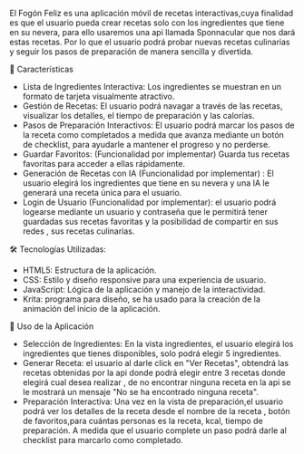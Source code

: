 El Fogón Feliz
es una aplicación móvil de recetas interactivas,cuya finalidad es  que el usuario pueda crear recetas solo con los ingredientes que tiene en su nevera, para ello usaremos una api llamada Sponnacular que nos dará estas recetas. Por lo que el usuario podrá probar nuevas recetas culinarias y seguir los pasos de preparación de manera sencilla y divertida.

🌟 Características
- Lista de Ingredientes Interactiva: Los ingredientes se muestran en un formato de tarjeta visualmente atractivo.
- Gestión de Recetas: El usuario podrá navagar  a través de las recetas, visualizar los detalles, el tiempo de preparación y las calorías.
- Pasos de Preparación Interactivos: El usuario podrá marcar los pasos de la receta como completados a medida que avanza mediante un botón de checklist, para ayudarle  a mantener el progreso y no perderse.
- Guardar Favoritos: (Funcionalidad por implementar) Guarda tus recetas favoritas para acceder a ellas rápidamente.
- Generación de Recetas con IA (Funcionalidad por implementar) : El usuario elegirá los ingredientes que tiene en su nevera y una IA  le generará una receta única para el usuario.
- Login de Usuario (Funcionalidad por implementar): el usuario podrá logearse mediante un usuario y contraseña que le permitirá tener guardadas sus recetas favoritas y la posibilidad de compartir en sus redes , sus recetas culinarias.


🛠️ Tecnologías Utilizadas:
- HTML5: Estructura de la aplicación.
- CSS: Estilo y diseño responsive para una experiencia de usuario.
- JavaScript: Lógica de la aplicación y manejo de la interactividad.
- Krita: programa para diseño, se ha usado para la creación de la animación del inicio de la aplicación.
  
🚀 Uso de la Aplicación
- Selección de Ingredientes: En la vista ingredientes, el usuario elegirá  los ingredientes que tienes disponibles, solo podrá elegir 5 ingredientes.
- Generar Receta: el usuario al darle click en "Ver Recetas", obtendrá las recetas obtenidas por la api donde podrá elegir entre 3 recetas donde elegirá cual desea  realizar , de no encontrar ninguna receta en la api se le mostrará un mensaje "No se ha encontrado ninguna receta".
- Preparación Interactiva: Una vez en la vista de preparación,el usuario podrá ver los detalles de la receta desde el nombre de la receta , botón de favoritos,para cuántas personas es la receta, kcal, tiempo de preparación. A medida que el usuario complete un paso podrá darle al checklist para marcarlo como completado.
